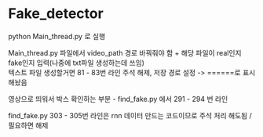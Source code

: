 # Fake_detector  
python Main_thread.py 로 실행  
  
Main_thread.py 파일에서 video_path 경로 바꿔줘야 함 + 해당 파일이 real인지 fake인지 입력(나중에 txt파일 생성하는데 쓰임)  
텍스트 파일 생성할거면 81 - 83번 라인 주석 해제, 저장 경로 설정
-> ======로 표시 해놨음
  
  
영상으로 띄워서 박스 확인하는 부분 - find_fake.py 에서 291 - 294 번 라인 
  
find_fake.py 303 - 305번 라인은 rnn 데이터 만드는 코드이므로 주석 처리 해도됨 / 필요하면 해제
